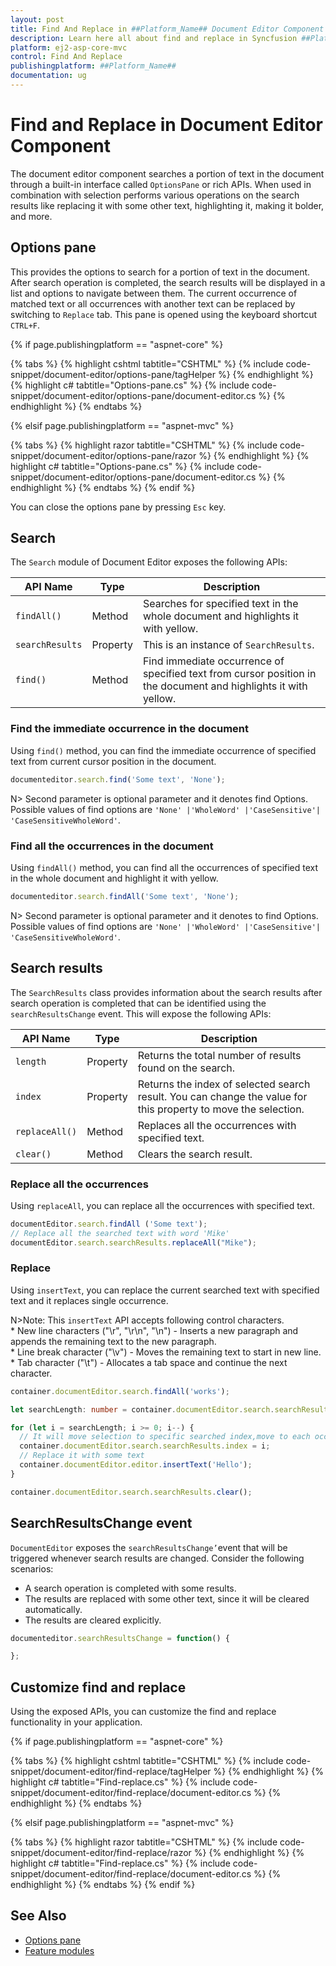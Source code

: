 ```yaml
---
layout: post
title: Find And Replace in ##Platform_Name## Document Editor Component | Syncfusion
description: Learn here all about find and replace in Syncfusion ##Platform_Name## Document Editor component of Syncfusion Essential JS 2 and more.
platform: ej2-asp-core-mvc
control: Find And Replace
publishingplatform: ##Platform_Name##
documentation: ug
---
```



# Find and Replace in Document Editor Component

The document editor component searches a portion of text in the document through a built-in interface called `OptionsPane` or rich APIs. When used in combination with selection performs various operations on the search results like replacing it with some other text, highlighting it, making it bolder, and more.

## Options pane

This provides the options to search for a portion of text in the document. After search operation is completed, the search results will be displayed in a list and options to navigate between them. The current occurrence of matched text or all occurrences with another text can be replaced by switching to `Replace` tab. This pane is opened using the keyboard shortcut `CTRL+F`.

{% if page.publishingplatform == "aspnet-core" %}

{% tabs %}
{% highlight cshtml tabtitle="CSHTML" %}
{% include code-snippet/document-editor/options-pane/tagHelper %}
{% endhighlight %}
{% highlight c# tabtitle="Options-pane.cs" %}
{% include code-snippet/document-editor/options-pane/document-editor.cs %}
{% endhighlight %}
{% endtabs %}

{% elsif page.publishingplatform == "aspnet-mvc" %}

{% tabs %}
{% highlight razor tabtitle="CSHTML" %}
{% include code-snippet/document-editor/options-pane/razor %}
{% endhighlight %}
{% highlight c# tabtitle="Options-pane.cs" %}
{% include code-snippet/document-editor/options-pane/document-editor.cs %}
{% endhighlight %}
{% endtabs %}
{% endif %}



You can close the options pane by pressing `Esc` key.

## Search

The `Search` module of Document Editor exposes the following APIs:

|API Name|Type |Description|
|---|---|---|
|`findAll()` | Method |Searches for specified text in the whole document and highlights it with yellow.|
|`searchResults` |Property |This is an instance of `SearchResults`.|
|`find()` | Method |Find immediate occurrence of specified text from cursor position in the document and highlights it with yellow.|

### Find the immediate occurrence in the document

Using `find()` method, you can find the immediate occurrence of specified text from current cursor position in the document.

```typescript
documenteditor.search.find('Some text', 'None');
```

N> Second parameter is optional parameter and it denotes find Options. Possible values of find options are `'None' |'WholeWord' |'CaseSensitive'| 'CaseSensitiveWholeWord'`.

### Find all the occurrences in the document

Using `findAll()` method, you can find all the occurrences of specified text in the whole document and highlight it with yellow.

```typescript
documenteditor.search.findAll('Some text', 'None');
```

N> Second parameter is optional parameter and it denotes to find Options. Possible values of find options are `'None' |'WholeWord' |'CaseSensitive'| 'CaseSensitiveWholeWord'`.

## Search results

The `SearchResults` class provides information about the search results after search operation is completed that can be identified using the `searchResultsChange` event. This will expose the following APIs:

|API Name|Type |Description|
|---|---|---|
|`length` |Property|Returns the total number of results found on the search.|
|`index` |Property|Returns the index of selected search result. You can change the value for this property to move the selection.|
|`replaceAll()` |Method|Replaces all the occurrences with specified text.|
|`clear()` |Method|Clears the search result.|

### Replace all the occurrences

Using `replaceAll`, you can replace all the occurrences with specified text.

```typescript
documentEditor.search.findAll ('Some text');
// Replace all the searched text with word 'Mike'
documentEditor.search.searchResults.replaceAll("Mike");  
```

### Replace

Using `insertText`, you can replace the current searched text with specified text and it replaces single occurrence.

N>Note: This `insertText` API accepts following control characters.
<br/>* New line characters ("\r", "\r\n", "\n") - Inserts a new paragraph and appends the remaining text to the new paragraph.
<br/>* Line break character ("\v") - Moves the remaining text to start in new line.
<br/>* Tab character ("\t") - Allocates a tab space and continue the next character.

```typescript
container.documentEditor.search.findAll('works');

let searchLength: number = container.documentEditor.search.searchResults.length;

for (let i = searchLength; i >= 0; i--) {
  // It will move selection to specific searched index,move to each occurrence one by one
  container.documentEditor.search.searchResults.index = i;
  // Replace it with some text
  container.documentEditor.editor.insertText('Hello');
}

container.documentEditor.search.searchResults.clear();
```

## SearchResultsChange event

`DocumentEditor` exposes the `searchResultsChange’`event that will be triggered whenever search results are changed. Consider the following scenarios:

* A search operation is completed with some results.
* The results are replaced with some other text, since it will be cleared automatically.
* The results are cleared explicitly.

```typescript
documenteditor.searchResultsChange = function() {

};
```

## Customize find and replace

Using the exposed APIs, you can customize the find and replace functionality in your application.

{% if page.publishingplatform == "aspnet-core" %}

{% tabs %}
{% highlight cshtml tabtitle="CSHTML" %}
{% include code-snippet/document-editor/find-replace/tagHelper %}
{% endhighlight %}
{% highlight c# tabtitle="Find-replace.cs" %}
{% include code-snippet/document-editor/find-replace/document-editor.cs %}
{% endhighlight %}
{% endtabs %}

{% elsif page.publishingplatform == "aspnet-mvc" %}

{% tabs %}
{% highlight razor tabtitle="CSHTML" %}
{% include code-snippet/document-editor/find-replace/razor %}
{% endhighlight %}
{% highlight c# tabtitle="Find-replace.cs" %}
{% include code-snippet/document-editor/find-replace/document-editor.cs %}
{% endhighlight %}
{% endtabs %}
{% endif %}



## See Also

* [Options pane](../document-editor/dialog.html#options-pane)
* [Feature modules](../document-editor/feature-module/)
